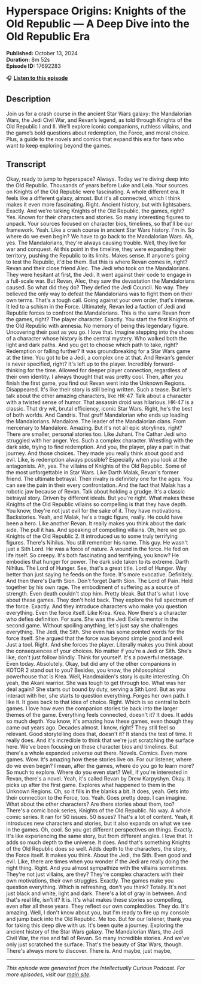 # Hyperspace Origins: Knights of the Old Republic — A Deep Dive into the Old Republic Era

**Published:** October 13, 2024  
**Duration:** 8m 52s  
**Episode ID:** 17692283

🎧 **[Listen to this episode](https://intellectuallycurious.buzzsprout.com/2529712/episodes/17692283-hyperspace-origins-knights-of-the-old-republic-—-a-deep-dive-into-the-old-republic-era)**

## Description

Join us for a crash course in the ancient Star Wars galaxy: the Mandalorian Wars, the Jedi Civil War, and Revan’s legend, as told through Knights of the Old Republic I and II. We’ll explore iconic companions, ruthless villains, and the game’s bold questions about redemption, the Force, and moral choice. Plus, a guide to the novels and comics that expand this era for fans who want to keep exploring beyond the games.

## Transcript

Okay, ready to jump to hyperspace? Always. Today we're diving deep into the Old Republic. Thousands of years before Luke and Leia. Your sources on Knights of the Old Republic were fascinating. A whole different era. It feels like a different galaxy, almost. But it's all connected, which I think makes it even more fascinating. Right. Ancient history, but with lightsabers. Exactly. And we're talking Knights of the Old Republic, the games, right? Yes. Known for their characters and stories. So many interesting figures to unpack. Your sources focused on character bios, timelines, so that'll be our framework. Yeah. Like a crash course in ancient Star Wars history. I'm in. So where do we even begin? We have to go back to the Mandalorian Wars. Ah, yes. The Mandalorians, they're always causing trouble. Well, they live for war and conquest. At this point in the timeline, they were expanding their territory, pushing the Republic to its limits. Makes sense. If anyone's going to test the Republic, it'd be them. But this is where Revan comes in, right? Revan and their close friend Alec. The Jedi who took on the Mandalorians. They were hesitant at first, the Jedi. It went against their code to engage in a full-scale war. But Revan, Alec, they saw the devastation the Mandalorians caused. So what did they do? They defied the Jedi Council. No way. They believed the only way to defeat the Mandalorians was to fight them on their own terms. That's a tough call. Going against your own order, that's intense. It led to a schism in the Force. Ultimately, Revan led a faction of Jedi and Republic forces to confront the Mandalorians. This is the same Revan from the games, right? The player character. Exactly. You start the first Knights of the Old Republic with amnesia. No memory of being this legendary figure. Uncovering their past as you go. I love that. Imagine stepping into the shoes of a character whose history is the central mystery. Who walked both the light and dark paths. And you get to choose which path to take, right? Redemption or falling further? It was groundbreaking for a Star Wars game at the time. You got to be a Jedi, a complex one at that. And Revan's gender is never specified, right? It's left up to the player. Incredibly forward-thinking for the time. Allowed for deeper player connection, regardless of their own identity. I always thought that was pretty cool. Then, after you finish the first game, you find out Revan went into the Unknown Regions. Disappeared. It's like their story is still being written. Such a tease. But let's talk about the other amazing characters, like HK-47. Talk about a character with a twisted sense of humor. That assassin droid was hilarious. HK-47 is a classic. That dry wit, brutal efficiency, iconic Star Wars. Right, he's the best of both worlds. And Candris. That gruff Mandalorian who ends up leading the Mandalorians. Mandalore. The leader of the Mandalorian clans. From mercenary to Mandalore. Amazing. But it's not all epic storylines, right? There are smaller, personal stories too. Like Juhani. The Cathar Jedi who struggled with her anger. Yes. Such a complex character. Wrestling with the dark side, trying to find redemption. And you, the player, play a part in that journey. And those choices. They made you really think about good and evil. Like, is redemption always possible? Especially when you look at the antagonists. Ah, yes. The villains of Knights of the Old Republic. Some of the most unforgettable in Star Wars. Like Darth Malak, Revan's former friend. The ultimate betrayal. Their rivalry is definitely one for the ages. You can see the pain in their every confrontation. And the fact that Malak has a robotic jaw because of Revan. Talk about holding a grudge. It's a classic betrayal story. Driven by different ideals. But you're right. What makes these Knights of the Old Republic villains so compelling is that they have depth. You know, they're not just evil for the sake of it. They have motivations. Backstories. Yeah, and Malak, he's a tragic figure, really. He could have been a hero. Like another Revan. It really makes you think about the dark side. The pull it has. And speaking of compelling villains. Oh, here we go. Knights of the Old Republic 2. It introduced us to some truly terrifying figures. There's Nihilus. You still remember his name. This guy. He wasn't just a Sith Lord. He was a force of nature. A wound in the force. He fed on life itself. So creepy. It's both fascinating and terrifying, you know? He embodies that hunger for power. The dark side taken to its extreme. Darth Nihilus. The Lord of Hunger. See, that's a great title. Lord of Hunger. Way better than just saying he feeds on the force. It's more evocative. Definitely. And then there's Darth Sion. Don't forget Darth Sion. The Lord of Pain. Held together by his own rage. The embodiment of suffering as a source of strength. Even death couldn't stop him. Pretty bleak. But that's what I love about these games. They don't hold back. They explore the full spectrum of the force. Exactly. And they introduce characters who make you question everything. Even the force itself. Like Krea. Krea. Now there's a character who defies definition. For sure. She was the Jedi Exile's mentor in the second game. Without spoiling anything, let's just say she challenges everything. The Jedi, the Sith. She even has some pointed words for the force itself. She argued that the force was beyond simple good and evil. Just a tool. Right. And she forces the player. Literally makes you think about the consequences of your choices. No matter if you're a Jedi or Sith. She's like, don't just follow blindly. Think for yourself. It's a powerful message. Even today. Absolutely. Okay, but did any of the other companions in KOTOR 2 stand out to you? Besides, you know, the philosophical powerhouse that is Krea. Well, Handmaiden's story is quite interesting. Oh yeah, the Akani warrior. She was tough to get through too. What was her deal again? She starts out bound by duty, serving a Sith Lord. But as you interact with her, she starts to question everything. Forges her own path. I like it. It goes back to that idea of choice. Right. Which is so central to both games. I love how even the companion stories tie back into the larger themes of the game. Everything feels connected, doesn't it? It does. It adds so much depth. You know, it's amazing how these games, even though they came out years ago. Decades almost. I know, right? They still feel so relevant. Good storytelling does that, doesn't it? It stands the test of time. It really does. And it's incredible to think that we're just scratching the surface here. We've been focusing on these character bios and timelines. But there's a whole expanded universe out there. Novels. Comics. Even more games. Wow. It's amazing how these stories live on. For our listener, where do we even begin? I mean, after the games, where do you go to learn more? So much to explore. Where do you even start? Well, if you're interested in Revan, there's a novel. Yeah, it's called Revan by Drew Karpyshyn. Okay. It picks up after the first game. Explores what happened to them in the Unknown Regions. Oh, so it fills in the blanks a bit. It does, yeah. Gets into their connection to the Force, too. Yeah. Goes pretty deep. I can imagine. What about the other characters? Are there stories about them, too? There's a comic book series, Knights of the Old Republic. No way. A whole comic series. It ran for 50 issues. 50 issues? That's a lot of content. Yeah, it introduces new characters and stories, but it also expands on what we see in the games. Oh, cool. So you get different perspectives on things. Exactly. It's like experiencing the same story, but from different angles. I love that. It adds so much depth to the universe. It does. And that's something Knights of the Old Republic does so well. Adds depth to the characters, the story, the Force itself. It makes you think. About the Jedi, the Sith. Even good and evil. Like, there are times when you wonder if the Jedi are really doing the right thing. Right. And you almost sympathize with the villains sometimes. They're not just villains, are they? They're complex characters with their own motivations, their own struggles. Exactly. The games make you question everything. Which is refreshing, don't you think? Totally. It's not just black and white, light and dark. There's a lot of gray in between. And that's real life, isn't it? It is. It's what makes these stories so compelling, even after all these years. They reflect our own complexities. They do. It's amazing. Well, I don't know about you, but I'm ready to fire up my console and jump back into the Old Republic. Me too. But for our listener, thank you for taking this deep dive with us. It's been quite a journey. Exploring the ancient history of the Star Wars galaxy. The Mandalorian Wars, the Jedi Civil War, the rise and fall of Revan. So many incredible stories. And we've only just scratched the surface. That's the beauty of Star Wars, though. There's always more to discover. There is. And maybe, just maybe,

---
*This episode was generated from the Intellectually Curious Podcast. For more episodes, visit our [main site](https://intellectuallycurious.buzzsprout.com).*
